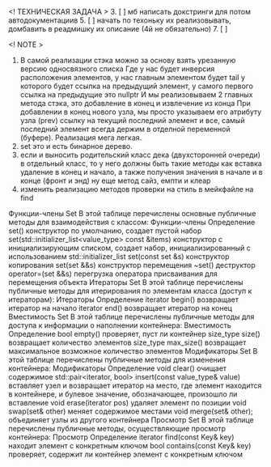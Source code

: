 
<! ТЕХНИЧЕСКАЯ ЗАДАЧА >
3. [ ] мб написать докстринги для потом автодокументациив
5. [ ] начать по техоньку их реализовывать, домбавить в реадмишку их описание (4й не обязательно)
7. [ ] 


<! NOTE >
1. В самой реализации стэка можно за основу взять урезанную версию односвязного списка
Где у нас будет инверсия расположения элементов, у нас главным элементом будет tail у которого
будет ссылка на предыдущий элемент, у самого первого ссылка на предыдущие это nullptr
И мы реализовываем 2 главных метода стэка, это добавление в конец и извлечение из конца
При добавлении в конец нового узла, мы просто указываем его атрибуту узла (prev) ссылку на текущий
последний элемент и все, самый последний элемент всегда держим в отделной переменной (буфере). 
Реализация мега легкая.
2. set это и есть бинарное дерево. 
3. если и выносить родительский класс дека (двухсторонней очереди) в отдельный класс, то у него должны
быть такие методы как вставка удаление в конец и начало, а также получения значения в начале и в конце
(фронт и энд) ну еще метод сайз, емпти и клеар
4. изменить реализацию методов проверки на стиль в мейкфайле на find




<!-- SET -->

Функции-члены Set
В этой таблице перечислены основные публичные методы для взаимодействия с классом:
Функции-члены Определение
set() конструктор по умолчанию, создает пустой набор
set(std::initializer_list<value_type> const &items) конструктор с инициализирующим списком, создает набор, инициализированный с использованием std::initializer_list<T>
set(const set &s) конструктор копирования
set(set &&s) конструктор перемещения
~set() деструктор
operator=(set &&s) перегрузка оператора присваивания для перемещения объекта
Итераторы Set
В этой таблице перечислены публичные методы для итерирования по элементам класса (доступ к итераторам):
Итераторы Определение
iterator begin() возвращает итератор на начало
iterator end() возвращает итератор на конец
Вместимость Set
В этой таблице перечислены публичные методы для доступа к информации о наполнении контейнера:
Вместимость Определение
bool empty() проверяет, пуст ли контейнер
size_type size() возвращает количество элементов
size_type max_size() возвращает максимальное возможное количество элементов
Модификаторы Set
В этой таблице перечислены публичные методы для изменения контейнера:
Модификаторы Определение
void clear() очищает содержимое
std::pair<iterator, bool> insert(const value_type& value) вставляет узел и возвращает итератор на место, где элемент находится в контейнере, и булевое значение, обозначающее, произошло ли вставление
void erase(iterator pos) удаляет элемент по позиции
void swap(set& other) меняет содержимое местами
void merge(set& other); объединяет узлы из другого контейнера
Просмотр Set
В этой таблице перечислены публичные методы, осуществляющие просмотр контейнера:
Просмотр Определение
iterator find(const Key& key) находит элемент с конкретным ключом
bool contains(const Key& key) проверяет, содержит ли контейнер элемент с конкретным ключом